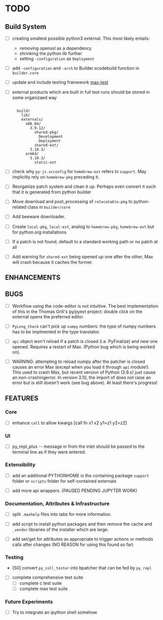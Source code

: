 # TODO

## Build System

- [ ] creating smallest possible python3 external. This most likely entails:
  
  - removing openssl as a dependency
  - shrinking the python lib further
  - setting `-configuration` as `Deployment` 

- [ ] add `-configuration` and `-arch` to Builder.xcodebuild function in `builder.core`

- [ ] update and include testing framework [max-test](https://github.com/Cycling74/max-test)

- [ ] external products which are built in full test runs should be stored in some organizaed way

  ```text

    build/
      lib/
      externals/
        x86_64/
          3.9.12/
            shared-pkg/
              Development
              Deployment
            shared-ext/
          3.10.3/
        arm64/
          3.10.3/
            static-ext
  ```


- [ ] check why `py-js.xcconfig` for `homebrew-ext` refers to `support`. May implicitly rely on `homebrew-pkg` preceding it.

- [ ] Reorganize patch system and clean it up. Perhaps even convert it such that it is generated from python builder

- [ ] Move download and post_processing of `relocatable-pkg` to python-related class in `builder/core`

- [ ] Add beeware downloader.

- [ ] Create `local-pkg`, `local-ext`, analog to `homebrew-pkg`, `homebrew-ext` but for python.org installations 

- [ ] If a patch is not found, default to a standard working path or no patch at all

- [ ] Add warning for `shared-ext` being opened up one after the other, Max will crash because it caches the former.


## ENHANCEMENTS


## BUGS

- [ ] Workflow using the code-editor is not intuitive. The best implementation of this in the Thomas Grill's py/pyext project: double click on the external opens the preferred editor.

- [ ] `PyLong_Check` can't pick up `numpy` numbers: the type of numpy numbers has to be implmented in the type translator.

- [ ] `api` object won't reload if a patch is closed (i.e. PyFinalize) and new one opened. Requires a restart of Max. (Python bug which is being worked on).

- [ ] WARNING: attempting to reload numpy after the patcher is closed causes an error Max (except when you load it through `api` module!). This used to crash Max, but recent version of Python (3.9.x) just cause an non-crashingerror. In version 3.10, the import of does not raise an error but is still doesn't work (see bug above). At least there's progress!

## FEATURES

### Core

- [ ] enhance `call` to allow kwargs [call fn x1 x2 y1=z1 y2=z2]

### UI

- [ ] py_repl_plus -- message in from the inlet should be passed to the terminal line as if they were entered.

### Extensibility

- [ ] add an additional PYTHONHOME is the containing package `support` folder or `scripts` folder for self-contained externals

- [ ] add more api wrappers. (PAUSED PENDING JUPYTER WORK)

### Documentation, Attributes & Infrastructure

- [ ] split `.maxhelp` files into tabs for more information.

- [ ] add script to install python packages and then remove the cache and `_vendor` libraries of the installer which are large.

- [ ] add set/get for attributes as appropriate to trigger actions or methods calls
      after changes (NO REASON for using this found so far)

### Testing

- [50] convert `py_coll_tester` into bpatcher that can be fed by `py_repl`

- [ ] complete comprehensive test suite
  - [ ] complete c test suite
  - [ ] complete max test suite

### Future Experiments

- [ ] Try to integrate an ipython shell somehow
